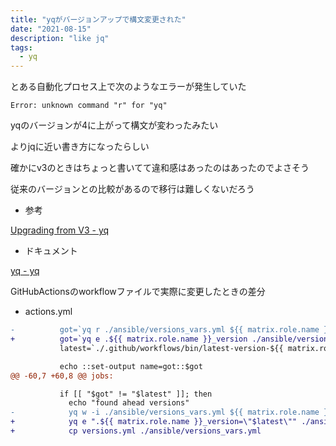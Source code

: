 ```yaml
---
title: "yqがバージョンアップで構文変更された"
date: "2021-08-15"
description: "like jq"
tags:
  - yq
---
```


とある自動化プロセス上で次のようなエラーが発生していた

```
Error: unknown command "r" for "yq"
```

yqのバージョンが4に上がって構文が変わったみたい

よりjqに近い書き方になったらしい

確かにv3のときはちょっと書いてて違和感はあったのはあったのでよさそう

従来のバージョンとの比較があるので移行は難しくないだろう

- 参考

[Upgrading from V3 - yq](https://mikefarah.gitbook.io/yq/upgrading-from-v3)

- ドキュメント

[yq - yq](https://mikefarah.gitbook.io/yq/)

GitHubActionsのworkflowファイルで実際に変更したときの差分

- actions.yml

```diff
-          got=`yq r ./ansible/versions_vars.yml ${{ matrix.role.name }}_version`
+          got=`yq e .${{ matrix.role.name }}_version ./ansible/versions_vars.yml`
           latest=`./.github/workflows/bin/latest-version-${{ matrix.role.type }}.sh ${{ matrix.role.repo }}`

           echo ::set-output name=got::$got
@@ -60,7 +60,8 @@ jobs:

           if [[ "$got" != "$latest" ]]; then
             echo "found ahead versions"
-            yq w -i ./ansible/versions_vars.yml ${{ matrix.role.name }}_version $latest
+            yq e ".${{ matrix.role.name }}_version=\"$latest\"" ./ansible/versions_vars.yml > versions.yml
+            cp versions.yml ./ansible/versions_vars.yml
```
